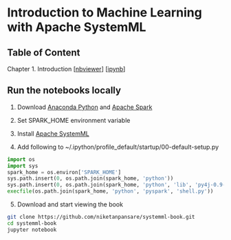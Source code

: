 # Introduction to Machine Learning with Apache SystemML

## Table of Content

Chapter 1. Introduction [[nbviewer](http://nbviewer.jupyter.org/github/niketanpansare/systemml-book/blob/master/Chapter1_Introduction.ipynb)] [[ipynb](https://github.com/niketanpansare/systemml-book/blob/master/Chapter1_Introduction.ipynb)]

## Run the notebooks locally

1. Download [Anaconda Python](https://www.continuum.io/downloads) and [Apache Spark](http://spark.apache.org/downloads.html)

2. Set SPARK_HOME environment variable

3. Install [Apache SystemML](https://apache.github.io/incubator-systemml/beginners-guide-python#install-systemml)

4. Add following to ~/.ipython/profile_default/startup/00-default-setup.py

  ```python
  import os
  import sys
  spark_home = os.environ['SPARK_HOME']
  sys.path.insert(0, os.path.join(spark_home, 'python'))
  sys.path.insert(0, os.path.join(spark_home, 'python', 'lib', 'py4j-0.9-src.zip'))
  execfile(os.path.join(spark_home, 'python', 'pyspark', 'shell.py'))
  ```

5. Download and start viewing the book

  ```bash
  git clone https://github.com/niketanpansare/systemml-book.git
  cd systemml-book
  jupyter notebook
  ```
